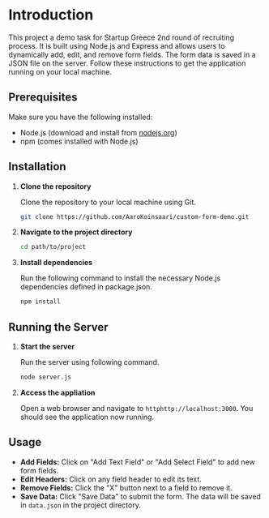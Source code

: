 # Introduction

This project a demo task for Startup Greece 2nd round of recruiting process. It is built using Node.js and Express and allows users to dynamically add, edit, and remove form fields. The form data is saved in a JSON file on the server. Follow these instructions to get the application running on your local machine.

## Prerequisites

Make sure you have the following installed:
- Node.js (download and install from [nodejs.org](https://nodejs.org/))
- npm (comes installed with Node.js)

## Installation

1. **Clone the repository**

   Clone the repository to your local machine using Git.

   ```sh
   git clone https://github.com/AaroKoinsaari/custom-form-demo.git
   ```

2. **Navigate to the project directory**

   ```sh
   cd path/to/project
   ```

3. **Install dependencies**

    Run the following command to install the necessary Node.js dependencies defined in package.json.

   ```sh
   npm install
   ```

## Running the Server

1. **Start the server**

    Run the server using following command.

    ```sh
    node server.js
    ```

2. **Access the appliation**

    Open a web browser and navigate to `httphttp://localhost:3000`. You should see the application now running.

## Usage

- **Add Fields:** Click on "Add Text Field" or "Add Select Field" to add new form fields.
- **Edit Headers:** Click on any field header to edit its text.
- **Remove Fields:** Click the "X" button next to a field to remove it.
- **Save Data:** Click "Save Data" to submit the form. The data will be saved in `data.json` in the project directory.

